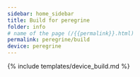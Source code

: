 ```yaml
---
sidebar: home_sidebar
title: Build for peregrine
folder: info
# name of the page (/{{permalink}}.html)
permalink: peregrine/build
device: peregrine
---
```

{% include templates/device_build.md %}

